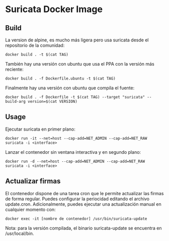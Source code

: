 # Suricata Docker Image

## Build

La version de alpine, es mucho más ligera pero usa suricata desde el repositorio de la comunidad:
	
	docker build . -t $(cat TAG)

También hay una versión con ubuntu que usa el PPA con la versión más reciente:

	docker build . -f Dockerfile.ubuntu -t $(cat TAG)

Finalmente hay una versión con ubuntu que compila el fuente:

	docker build . -f Dockerfile -t $(cat TAG) --target "suricata" --build-arg version=$(cat VERSION)

## Usage

Ejecutar suricata en primer plano:

    docker run -it --net=host --cap-add=NET_ADMIN --cap-add=NET_RAW suricata -i <interface>

Lanzar el contenedor sin ventana interactiva y en segundo plano:

	docker run -d --net=host --cap-add=NET_ADMIN --cap-add=NET_RAW suricata -i <interface>

## Actualizar firmas

El contenedor dispone de una tarea cron que le permite actualizar las firmas de forma regular. Puedes configurar la periocidad editando el archivo update.cron. Adicionalmente, puedes ejecutar una actualización manual en cualquier momento con:

	docker exec -it [nombre de contenedor] /usr/bin/suricata-update

Nota: para la versión compilada, el binario suricata-update se encuentra en /usr/local/bin.